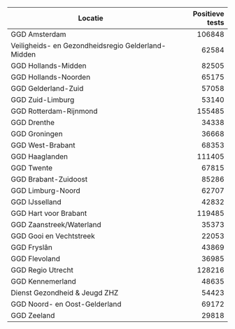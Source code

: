 | Locatie | Positieve tests |
|---------|----------------:|
| GGD Amsterdam                            | 106848 |
| Veiligheids- en Gezondheidsregio Gelderland-Midden | 62584 |
| GGD Hollands-Midden                      | 82505 |
| GGD Hollands-Noorden                     | 65175 |
| GGD Gelderland-Zuid                      | 57058 |
| GGD Zuid-Limburg                         | 53140 |
| GGD Rotterdam-Rijnmond                   | 155485 |
| GGD Drenthe                              | 34338 |
| GGD Groningen                            | 36668 |
| GGD West-Brabant                         | 68353 |
| GGD Haaglanden                           | 111405 |
| GGD Twente                               | 67815 |
| GGD Brabant-Zuidoost                     | 85286 |
| GGD Limburg-Noord                        | 62707 |
| GGD IJsselland                           | 42832 |
| GGD Hart voor Brabant                    | 119485 |
| GGD Zaanstreek/Waterland                 | 35373 |
| GGD Gooi en Vechtstreek                  | 22053 |
| GGD Fryslân                              | 43869 |
| GGD Flevoland                            | 36985 |
| GGD Regio Utrecht                        | 128216 |
| GGD Kennemerland                         | 48635 |
| Dienst Gezondheid & Jeugd ZHZ            | 54423 |
| GGD Noord- en Oost-Gelderland            | 69172 |
| GGD Zeeland                              | 29818 |
